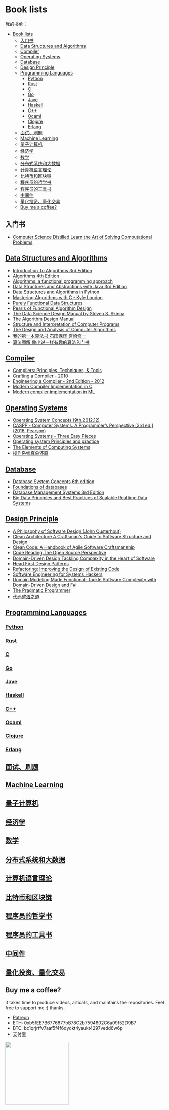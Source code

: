 # Book lists

我的书单：

- [Book lists](#book-lists)
  - [入门书](#入门书)
  - [Data Structures and Algorithms](#data-structures-and-algorithms)
  - [Compiler](#compiler)
  - [Operating Systems](#operating-systems)
  - [Database](#database)
  - [Design Principle](#design-principle)
  - [Programming Languages](#programming-languages)
    - [Python](#python)
    - [Rust](#rust)
    - [C](#c)
    - [Go](#go)
    - [Jave](#jave)
    - [Haskell](#haskell)
    - [C++](#c-1)
    - [Ocaml](#ocaml)
    - [Clojure](#clojure)
    - [Erlang](#erlang)
  - [面试、刷题](#面试刷题)
  - [Machine Learning](#machine-learning)
  - [量子计算机](#量子计算机)
  - [经济学](#经济学)
  - [数学](#数学)
  - [分布式系统和大数据](#分布式系统和大数据)
  - [计算机语言理论](#计算机语言理论)
  - [比特币和区块链](#比特币和区块链)
  - [程序员的哲学书](#程序员的哲学书)
  - [程序员的工具书](#程序员的工具书)
  - [中间件](#中间件)
  - [量化投资、量化交易](#量化投资量化交易)
  - [Buy me a coffee?](#buy-me-a-coffee)

## 入门书

- [Computer Science Distilled Learn the Art of Solving Computational Problems](GeneralComputing/Computer%20Science%20Distilled%20Learn%20the%20Art%20of%20Solving%20Computational%20Problems%20(Wladston%20Ferreira%20Filho)%20(z-lib.org).pdf)

## [Data Structures and Algorithms](Algorithm/)

- [Introduction To Algorithms 3rd Edition](Algorithm/Introduction_to_algorithms-3rd%20Edition.pdf)
- [Algorithms 4th Edition](Algorithm/Algorithhms%204th%20Edition%20by%20Robert%20Sedgewick,%20Kevin%20Wayne.pdf)
- [Algorithms: a functional programming approach](Algorithm/Algorithms-A-Functional-Programming-Approach.pdf)
- [Data Structures and Abstractions with Java 3rd Edition](Algorithm/Data%20Structures%20and%20Abstractions%20with%20Java%203rd%20Edition.pdf)
- [Data Structures and Algorithms in Python](Algorithm/Data%20Structures%20and%20Algorithms%20in%20Python.pdf)
- [Mastering Algorithms with C - Kyle Loudon](Algorithm/Mastering%20Algorithms%20with%20C%20-%20Kyle%20Loudon.pdf)
- [Purely Functional Data Structures](Algorithm/Purely%20Functional%20Data%20Structures.pdf)
- [Pearls of Functional Algorithm Design](Algorithm/Pearls%20of%20Functional%20Algorithm%20Design.pdf)
- [The Data Science Design Manual by Steven S. Skiena](Algorithm/The%20Data%20Science%20Design%20Manual%20by%20Steven%20S.%20Skiena%20(z-lib.org).pdf)
- [The Algorithm Design Manual](Algorithm/The%20Algorithm%20Design%20Manual.pdf)
- [Structure and Interpretation of Computer Programs](Algorithm/SICP.pdf)
- [The Design and Analysis of Computer Algorithms](Algorithm/The%20Design%20and%20Analysis%20of%20Computer%20Algorithms%20%5BAho%2C%20Hopcroft%20%26%20Ullman%201974-01-11%5D.pdf)
- [我的第一本算法书 石田保辉 宫崎修一](Algorithm/我的第一本算法书%20石田保辉%20宫崎修一.pdf)
- [算法图解 像小说一样有趣的算法入门书](Algorithm/算法图解%20像小说一样有趣的算法入门书_14181985.pdf)

## [Compiler](Compiler/)

- [Compilers: Principles, Techniques, & Tools](Compiler/Compilers%20-%20Principles%2C%20Techniques%2C%20and%20Tools-Pearson_Addison%20Wesley%20(2006).pdf)
- [Crafting a Compiler - 2010](Compiler/Crafting%20a%20Compiler%20-%202010.pdf)
- [Engineering a Compiler - 2nd Edition - 2012](Compiler/Engineering%20a%20Compiler%20-%202nd%20Edition%20-%20K.%20Cooper,%20L.%20Torczon%20(Morgan%20Kaufman,%202012).pdf)
- [Modern Compiler Implementation in C](Compiler/Modern%20Compiler%20Implementation%20in%20C.pdf)
- [Modern compiler implementation in ML](Compiler/Modern%20compiler%20implementation%20in%20ML%20-%20A.W.%20Appel.pdf)

## [Operating Systems](Linux_Unix) 

- [Operating System Concepts (9th,2012.12)](Linux_Unix/Abraham%20Silberschatz-Operating%20System%20Concepts%20(9th%2C2012.12).pdf)
- [CASPP - Computer Systems. A Programmer’s Perspective [3rd ed.] (2016, Pearson)](Linux_Unix/Low%20level/CASPP%20-%20Computer%20Systems.%20A%20Programmer%E2%80%99s%20Perspective%20%5B3rd%20ed.%5D%20(2016%2C%20Pearson).pdf)
- [Operating Systems - Three Easy Pieces](Linux_Unix/Low%20level/Operating%20Systems%20-%20Three%20Easy%20Pieces.pdf)
- [Operating system Principles and practice](Linux_Unix/Low%20level/Operating%20system%20Principles%20and%20practice.pdf)
- [The Elements of Computing Systems](Linux_Unix/Low%20level/The%20Elements%20of%20Computing%20Systems.pdf)
- [操作系统真象还原](Linux_Unix/Low%20level/操作系统真象还原.pdf)

## [Database](Databases/)

- [Database System Concepts 6th edition](Databases/Database%20System%20Concepts%206th%20edition.pdf)
- [Foundations of databases](Databases/foundations%20of%20databases-abiteboul-1995.pdf)
- [Database Management Systems 3rd Edition](Databases/Ramakrishnan%20-%20Database%20Management%20Systems%203rd%20Edition.pdf)
- [Big Data Principles and Best Practices of Scalable Realtime Data Systems](Databases/Big%20Data%20Principles%20and%20Best%20Practices%20of%20Scalable%20Realtime%20Data%20Systems%20by%20Nathan%20Marz%20%20WITH%20%20James%20Warren(pradyutvam2)%5BCPU.pdf)

## [Design Principle](Design/)

- [A Philosophy of Software Design (John Ousterhout)](Design/A%20Philosophy%20of%20Software%20Design%20(John%20Ousterhout)%20(z-lib.org).pdf)
- [Clean Architecture A Craftsman's Guide to Software Structure and Design](Design/Clean%20Architecture%20A%20Craftsman's%20Guide%20to%20Software%20Structure%20and%20Design.pdf)
- [Clean Code: A Handbook of Agile Software Craftsmanship](Design/Clean%20Code.pdf)
- [Code Reading The Open Source Perspective](Design/Code%20Reading%20The%20Open%20Source%20Perspective%20by%20Diomidis%20Spinellis%20(z-lib.org).pdf)
- [Domain-Driven Design Tackling Complexity in the Heart of Software](Design/Domain-Driven%20Design%20Tackling%20Complexity%20in%20the%20Heart%20of%20Software%20by%20Eric%20Evans%20(z-lib.org).pdf)
- [Head First Design Patterns](./Design/Head%20First%20Design%20Patterns.pdf)
- [Refactoring: Improving the Design of Existing Code](Design/Refactoring-Improving-the-Design-of-Existing-Code-Addison-Wesley-Professional-1999.pdf)
- [Software Engineering for Systems Hackers](Design/Software%20Engineering%20for%20Systems%20Hackers.pdf)
- [Domain Modeling Made Functional: Tackle Software Complexity with Domain-Driven Design and F#](Design/wlaschin_scott_domain_modeling_made_functional.pdf)
- [The Pragmatic Programmer](Design/The%20Pragmatic%20Programmer.pdf)
- [代码整洁之道](Design/代码整洁之道.pdf)

## [Programming Languages](ProgrammingLanguages/) 

### [Python](ProgrammingLanguages/Python/)

### [Rust](ProgrammingLanguages/Rust/) 

### [C](ProgrammingLanguages/C/)

### [Go](ProgrammingLanguages/Go/)

### [Jave](ProgrammingLanguages/Java/)

### [Haskell](ProgrammingLanguages/Haskell/) 

### [C++](ProgrammingLanguages/Cpp/) 

### [Ocaml](ProgrammingLanguages/Ocaml/)

### [Clojure](ProgrammingLanguages/Clojure/) 

### [Erlang](ProgrammingLanguages/Erlang/)

## [面试、刷题](Leetcode/)

## [Machine Learning](ML:RL/)

## [量子计算机](QuantumComputing/)

## [经济学](Economics/)

## [数学](Math/)

## [分布式系统和大数据](DistrubutedSystem/)

## [计算机语言理论](PL%20theory/)

## [比特币和区块链](CryptoRelated/)

## [程序员的哲学书](哲学/)

## [程序员的工具书](Tooling/)

## [中间件](中间件/)

## [量化投资、量化交易](Investing/)

## Buy me a coffee?

It takes time to produce videos, articals, and maintains the repositories.
Feel free to support me :) thanks.

- [Patreon](https://www.patreon.com/funcoder777)
- ETH: 0xb5fEE7B6776877bB78C2b7594802C6a09f52D9B7
- BTC: bc1qrjrffv7aaf5f4f6dydkt4yaukt4297vedd6w6p
- 支付宝

<img src="https://github.com/wangzhe3224/awesome-systematic-trading/blob/master/assets/IMG_0825.jpg" width="200" height="200" />